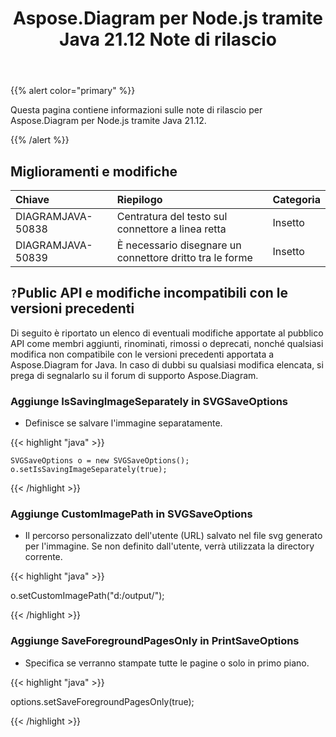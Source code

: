 ﻿---
title: Aspose.Diagram per Node.js tramite Java 21.12 Note di rilascio
type: docs
weight: 3
url: /it/java/aspose-diagram-for-node-js-via-java-21-12-release-notes/
---
{{% alert color="primary" %}}

Questa pagina contiene informazioni sulle note di rilascio per Aspose.Diagram per Node.js tramite Java 21.12.


{{% /alert %}}
## **Miglioramenti e modifiche**  ##

|**Chiave**|**Riepilogo**|**Categoria**|
|:- |:- |:- |
|DIAGRAMJAVA-50838|Centratura del testo sul connettore a linea retta|Insetto|
|DIAGRAMJAVA-50839|È necessario disegnare un connettore dritto tra le forme|Insetto|
## `?`**Public API e modifiche incompatibili con le versioni precedenti**
Di seguito è riportato un elenco di eventuali modifiche apportate al pubblico API come membri aggiunti, rinominati, rimossi o deprecati, nonché qualsiasi modifica non compatibile con le versioni precedenti apportata a Aspose.Diagram for Java. In caso di dubbi su qualsiasi modifica elencata, si prega di segnalarlo su il forum di supporto Aspose.Diagram.


### **Aggiunge IsSavingImageSeparately in SVGSaveOptions**
- Definisce se salvare l'immagine separatamente.

{{< highlight "java" >}}

    SVGSaveOptions o = new SVGSaveOptions();
    o.setIsSavingImageSeparately(true);

{{< /highlight >}}


### **Aggiunge CustomImagePath in SVGSaveOptions**
- Il percorso personalizzato dell'utente (URL) salvato nel file svg generato per l'immagine. Se non definito dall'utente, verrà utilizzata la directory corrente.

{{< highlight "java" >}}

  o.setCustomImagePath("d:/output/");

{{< /highlight >}}

### **Aggiunge SaveForegroundPagesOnly in PrintSaveOptions**
- Specifica se verranno stampate tutte le pagine o solo in primo piano.

{{< highlight "java" >}}

 options.setSaveForegroundPagesOnly(true);

{{< /highlight >}}
